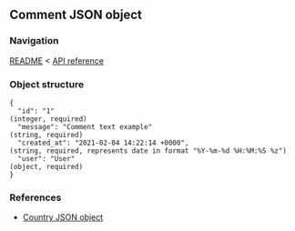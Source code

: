## Comment JSON object

### Navigation
[README](../../README.md)
<
[API reference](../api_reference.md)

### Object structure
```
{
  "id": "1"                                                                     (integer, required)
  "message": "Comment text example"                                             (string, required)
  "created_at": "2021-02-04 14:22:14 +0000",                                    (string, required, represents date in format "%Y-%m-%d %H:%M:%S %z")
  "user": "User"                                                                (object, required)
}
```

### References
- [Country JSON object](../json_objects/user.md)
